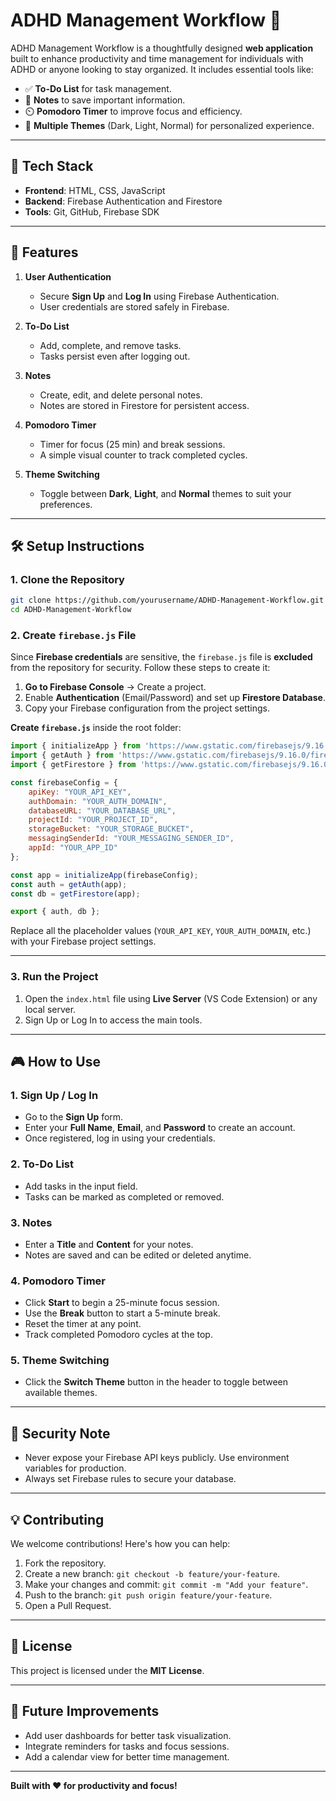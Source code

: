 # ADHD Management Workflow 🚀

ADHD Management Workflow is a thoughtfully designed **web application** built to enhance productivity and time management for individuals with ADHD or anyone looking to stay organized. It includes essential tools like:

- ✅ **To-Do List** for task management.  
- 📝 **Notes** to save important information.  
- ⏲️ **Pomodoro Timer** to improve focus and efficiency.  
- 🎨 **Multiple Themes** (Dark, Light, Normal) for personalized experience.

---

## 🔧 **Tech Stack**
- **Frontend**: HTML, CSS, JavaScript  
- **Backend**: Firebase Authentication and Firestore  
- **Tools**: Git, GitHub, Firebase SDK  

---

## 🚀 **Features**
1. **User Authentication**  
   - Secure **Sign Up** and **Log In** using Firebase Authentication.  
   - User credentials are stored safely in Firebase.

2. **To-Do List**  
   - Add, complete, and remove tasks.  
   - Tasks persist even after logging out.

3. **Notes**  
   - Create, edit, and delete personal notes.  
   - Notes are stored in Firestore for persistent access.

4. **Pomodoro Timer**  
   - Timer for focus (25 min) and break sessions.  
   - A simple visual counter to track completed cycles.

5. **Theme Switching**  
   - Toggle between **Dark**, **Light**, and **Normal** themes to suit your preferences.

---

## 🛠️ **Setup Instructions**

### **1. Clone the Repository**
```bash
git clone https://github.com/yourusername/ADHD-Management-Workflow.git
cd ADHD-Management-Workflow
```

### **2. Create `firebase.js` File**
Since **Firebase credentials** are sensitive, the `firebase.js` file is **excluded** from the repository for security. Follow these steps to create it:

1. **Go to Firebase Console** → Create a project.  
2. Enable **Authentication** (Email/Password) and set up **Firestore Database**.  
3. Copy your Firebase configuration from the project settings.

**Create `firebase.js`** inside the root folder:
```javascript
import { initializeApp } from 'https://www.gstatic.com/firebasejs/9.16.0/firebase-app.js';
import { getAuth } from 'https://www.gstatic.com/firebasejs/9.16.0/firebase-auth.js';
import { getFirestore } from 'https://www.gstatic.com/firebasejs/9.16.0/firebase-firestore.js';

const firebaseConfig = {
    apiKey: "YOUR_API_KEY",
    authDomain: "YOUR_AUTH_DOMAIN",
    databaseURL: "YOUR_DATABASE_URL",
    projectId: "YOUR_PROJECT_ID",
    storageBucket: "YOUR_STORAGE_BUCKET",
    messagingSenderId: "YOUR_MESSAGING_SENDER_ID",
    appId: "YOUR_APP_ID"
};

const app = initializeApp(firebaseConfig);
const auth = getAuth(app);
const db = getFirestore(app);

export { auth, db };
```
Replace all the placeholder values (`YOUR_API_KEY`, `YOUR_AUTH_DOMAIN`, etc.) with your Firebase project settings.

---

### **3. Run the Project**
1. Open the `index.html` file using **Live Server** (VS Code Extension) or any local server.  
2. Sign Up or Log In to access the main tools.

---

## 🎮 **How to Use**

### **1. Sign Up / Log In**
- Go to the **Sign Up** form.  
- Enter your **Full Name**, **Email**, and **Password** to create an account.  
- Once registered, log in using your credentials.

### **2. To-Do List**
- Add tasks in the input field.  
- Tasks can be marked as completed or removed.

### **3. Notes**
- Enter a **Title** and **Content** for your notes.  
- Notes are saved and can be edited or deleted anytime.

### **4. Pomodoro Timer**
- Click **Start** to begin a 25-minute focus session.  
- Use the **Break** button to start a 5-minute break.  
- Reset the timer at any point.  
- Track completed Pomodoro cycles at the top.

### **5. Theme Switching**
- Click the **Switch Theme** button in the header to toggle between available themes.

---

## 🔐 **Security Note**
- Never expose your Firebase API keys publicly. Use environment variables for production.  
- Always set Firebase rules to secure your database.

---

## 💡 **Contributing**
We welcome contributions! Here's how you can help:
1. Fork the repository.  
2. Create a new branch: `git checkout -b feature/your-feature`.  
3. Make your changes and commit: `git commit -m "Add your feature"`.  
4. Push to the branch: `git push origin feature/your-feature`.  
5. Open a Pull Request.

---

## 📝 **License**
This project is licensed under the **MIT License**.

---

## 🎯 **Future Improvements**
- Add user dashboards for better task visualization.  
- Integrate reminders for tasks and focus sessions.  
- Add a calendar view for better time management.

---

**Built with ❤️ for productivity and focus!**  
